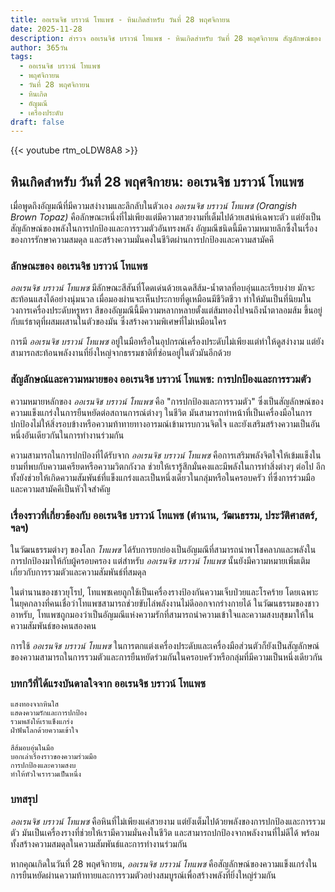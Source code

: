 ```yaml
---
title: ออเรนจิช บราวน์ โทแพซ - หินเกิดสำหรับ วันที่ 28 พฤศจิกายน
date: 2025-11-28
description: สำรวจ ออเรนจิช บราวน์ โทแพซ - หินเกิดสำหรับ วันที่ 28 พฤศจิกายน สัญลักษณ์ของ การปกป้องและการรวมตัว มาเรียนรู้ความหมายลึกซึ้งของหินพิเศษนี้
author: 365วัน
tags:
  - ออเรนจิช บราวน์ โทแพซ
  - พฤศจิกายน
  - วันที่ 28 พฤศจิกายน
  - หินเกิด
  - อัญมณี
  - เครื่องประดับ
draft: false
---
```


{{< youtube rtm_oLDW8A8 >}}

## หินเกิดสำหรับ วันที่ 28 พฤศจิกายน: ออเรนจิช บราวน์ โทแพซ

เมื่อพูดถึงอัญมณีที่มีความสง่างามและลึกลับในตัวเอง _ออเรนจิช บราวน์ โทแพซ (Orangish Brown Topaz)_ คือลักษณะหนึ่งที่ไม่เพียงแต่มีความสวยงามที่เต็มไปด้วยเสน่ห์เฉพาะตัว แต่ยังเป็นสัญลักษณ์ของพลังในการปกป้องและการรวมตัวอันทรงพลัง อัญมณีชนิดนี้มีความหมายลึกซึ้งในเรื่องของการรักษาความสมดุล และสร้างความมั่นคงในชีวิตผ่านการปกป้องและความสามัคคี

### ลักษณะของ ออเรนจิช บราวน์ โทแพซ

_ออเรนจิช บราวน์ โทแพซ_ มีลักษณะสีสันที่โดดเด่นด้วยเฉดสีส้ม-น้ำตาลที่อบอุ่นและเรียบง่าย มักจะสะท้อนแสงได้อย่างนุ่มนวล เมื่อมองผ่านจะเห็นประกายที่ดูเหมือนมีชีวิตชีวา ทำให้มันเป็นที่นิยมในวงการเครื่องประดับหรูหรา สีของอัญมณีนี้มีความหลากหลายตั้งแต่ส้มทองไปจนถึงน้ำตาลอมส้ม ขึ้นอยู่กับแร่ธาตุที่ผสมผสานในตัวของมัน ซึ่งสร้างความพิเศษที่ไม่เหมือนใคร

การมี _ออเรนจิช บราวน์ โทแพซ_ อยู่ในมือหรือในอุปกรณ์เครื่องประดับไม่เพียงแต่ทำให้ดูสง่างาม แต่ยังสามารถสะท้อนพลังงานที่ยิ่งใหญ่จากธรรมชาติที่ซ่อนอยู่ในตัวมันอีกด้วย

### สัญลักษณ์และความหมายของ ออเรนจิช บราวน์ โทแพซ: การปกป้องและการรวมตัว

ความหมายหลักของ _ออเรนจิช บราวน์ โทแพซ_ คือ "การปกป้องและการรวมตัว" ซึ่งเป็นสัญลักษณ์ของความแข็งแกร่งในการยืนหยัดต่อสถานการณ์ต่างๆ ในชีวิต มันสามารถทำหน้าที่เป็นเครื่องมือในการปกป้องไม่ให้สิ่งรอบข้างหรือความท้าทายทางอารมณ์เข้ามารบกวนจิตใจ และยังเสริมสร้างความเป็นอันหนึ่งอันเดียวกันในการทำงานร่วมกัน

ความสามารถในการปกป้องที่ได้รับจาก _ออเรนจิช บราวน์ โทแพซ_ คือการเสริมพลังจิตใจให้เข้มแข็งในยามที่พบกับความเครียดหรือความวิตกกังวล ช่วยให้เรารู้สึกมั่นคงและมีพลังในการทำสิ่งต่างๆ ต่อไป อีกทั้งยังช่วยให้เกิดความสัมพันธ์ที่แข็งแกร่งและเป็นหนึ่งเดียวในกลุ่มหรือในครอบครัว ที่ซึ่งการร่วมมือและความสามัคคีเป็นหัวใจสำคัญ

### เรื่องราวที่เกี่ยวข้องกับ ออเรนจิช บราวน์ โทแพซ (ตำนาน, วัฒนธรรม, ประวัติศาสตร์, ฯลฯ)

ในวัฒนธรรมต่างๆ ของโลก _โทแพซ_ ได้รับการยกย่องเป็นอัญมณีที่สามารถนำพาโชคลาภและพลังในการปกป้องมาให้กับผู้ครอบครอง แต่สำหรับ _ออเรนจิช บราวน์ โทแพซ_ นั้นยังมีความหมายเพิ่มเติมเกี่ยวกับการรวมตัวและความสัมพันธ์ที่สมดุล

ในตำนานของชาวยุโรป, โทแพซเคยถูกใช้เป็นเครื่องรางป้องกันความเจ็บป่วยและโรคร้าย โดยเฉพาะในยุคกลางที่คนเชื่อว่าโทแพซสามารถช่วยขับไล่พลังงานไม่ดีออกจากร่างกายได้ ในวัฒนธรรมของชาวอาหรับ, โทแพซถูกมองว่าเป็นอัญมณีแห่งความรักที่สามารถนำความเข้าใจและความสงบสุขมาให้ในความสัมพันธ์ของคนสองคน

การใช้ _ออเรนจิช บราวน์ โทแพซ_ ในการตกแต่งเครื่องประดับและเครื่องมือส่วนตัวก็ยังเป็นสัญลักษณ์ของความสามารถในการรวมตัวและการยืนหยัดร่วมกันในครอบครัวหรือกลุ่มที่มีความเป็นหนึ่งเดียวกัน

### บทกวีที่ได้แรงบันดาลใจจาก ออเรนจิช บราวน์ โทแพซ

```
แสงทองจากหินใส  
แสดงความรักและการปกป้อง  
รวมพลังให้เราแข็งแกร่ง  
ฝ่าฟันโลกด้วยความเข้าใจ

สีส้มอบอุ่นในมือ  
บอกเล่าเรื่องราวของความร่วมมือ  
การปกป้องและความสงบ  
ทำให้หัวใจเรารวมเป็นหนึ่ง
```

### บทสรุป

_ออเรนจิช บราวน์ โทแพซ_ คือหินที่ไม่เพียงแค่สวยงาม แต่ยังเต็มไปด้วยพลังของการปกป้องและการรวมตัว มันเป็นเครื่องรางที่ช่วยให้เรามีความมั่นคงในชีวิต และสามารถปกป้องจากพลังงานที่ไม่ดีได้ พร้อมทั้งสร้างความสมดุลในความสัมพันธ์และการทำงานร่วมกัน

หากคุณเกิดในวันที่ 28 พฤศจิกายน, _ออเรนจิช บราวน์ โทแพซ_ คือสัญลักษณ์ของความแข็งแกร่งในการยืนหยัดผ่านความท้าทายและการรวมตัวอย่างสมบูรณ์เพื่อสร้างพลังที่ยิ่งใหญ่ร่วมกัน